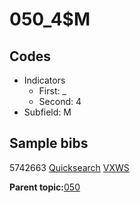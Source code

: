 # 050\_4$M

## Codes

-   Indicators
    -   First: \_
    -   Second: 4
-   Subfield: M

## Sample bibs

5742663 [Quicksearch](https://search.library.yale.edu/catalog/5742663) [VXWS](http://prodorbis.library.yale.edu:7014/vxws/GetHoldingsService?bibId=5742663)

**Parent topic:**[050](../../tags/050/050.md)

